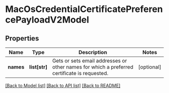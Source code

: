 # MacOsCredentialCertificatePreferencePayloadV2Model

## Properties
Name | Type | Description | Notes
------------ | ------------- | ------------- | -------------
**names** | **list[str]** | Gets or sets email addresses or other names for which a preferred certificate is requested. | [optional] 

[[Back to Model list]](../README.md#documentation-for-models) [[Back to API list]](../README.md#documentation-for-api-endpoints) [[Back to README]](../README.md)


